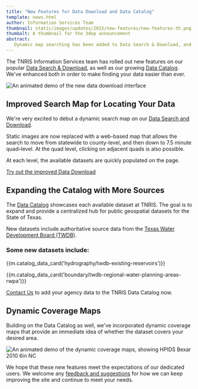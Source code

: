 ```yaml
---
title: "New Features for Data Download and Data Catalog"
template: news.html
author: Information Services Team
thumbnail: static/images/updates/2015/new-features/new-features-th.png
thumbalt: A thumbnail for the 3dep announcement
abstract:
   Dynamic map searching has been added to Data Search & Download, and new datasets and features have enhanced the Data Catalog
---
```


The TNRIS Information Services team has rolled out new features on our popular [Data Search & Download](data-download), as well as our growing [Data Catalog](data-catalog). We've enhanced both in order to make finding your data easier than ever.

<img class="img-responsive" alt="An animated demo of the new data download interface" src="{{m.link('static/images/updates/2015/new-features/datasearch_demo5.gif')}}">

## Improved Search Map for Locating Your Data

We're very excited to debut a dynamic search map on our [Data Search and Download](data-download).

Static images are now replaced with a web-based map that allows the search to move from statewide to county-level, and then down to 7.5 minute quad–level. At the quad level, clicking on adjacent quads is also possible.

At each level, the available datasets are quickly populated on the page.

<a class="btn btn-lg btn-danger" href="{{m.link('data-download')}}"><i class="glyphicon glyphicon-new-window"></i> Try out the improved Data Download</a>


## Expanding the Catalog with More Sources 

The [Data Catalog](data-catalog) showcases each available dataset at TNRIS. The goal is to expand and provide a centralized hub for public geospatial datasets for the State of Texas.

New datasets include authoritative source data from the [Texas Water Development Board (TWDB)](http://www.twdb.texas.gov).

### Some new datasets include:

{{m.catalog_data_card('hydrography/twdb-existing-reservoirs')}}

{{m.catalog_data_card('boundary/twdb-regional-water-planning-areas-rwpa')}}

[Contact Us](contact) to add your agency data to the TNRIS Data Catalog now.

## Dynamic Coverage Maps

Building on the Data Catalog as well, we've incorporated dynamic coverage maps that provide an immediate idea of whether the dataset covers your desired area.

<img class="img-responsive" alt="An animated demo of the dynamic coverage maps, showing HPIDS Bexar 2010 6in NC" src="{{m.link('static/images/updates/2015/new-features/coveragemap_demo.gif')}}">

We hope that these new features meet the expectations of our dedicated users. We welcome any [feedback and suggestions](contact) for how we can keep improving the site and continue to meet your needs.
